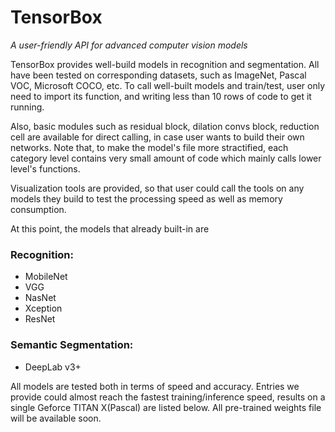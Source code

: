 # TensorBox
*A user-friendly API for advanced computer vision models*

TensorBox provides well-build models in recognition and segmentation. All have been tested on corresponding datasets, such as ImageNet, Pascal VOC, Microsoft COCO, etc. To call well-built models and train/test, user only need to import its function, and writing less than 10 rows of code to get it running.

Also, basic modules such as residual block, dilation convs block, reduction cell are available for direct calling, in case user wants to build their own networks. Note that, to make the model's file more stractified, each category level contains very small amount of code which mainly calls lower level's functions.

Visualization tools are provided, so that user could call the tools on any models they build to test the processing speed as well as memory consumption.

At this point, the models that already built-in are 
### Recognition:
+ MobileNet
+ VGG
+ NasNet
+ Xception
+ ResNet
### Semantic Segmentation:
+ DeepLab v3+

All models are tested both in terms of speed and accuracy. Entries we provide could almost reach the fastest training/inference speed, results on a single Geforce TITAN X(Pascal) are listed below.
All pre-trained weights file will be available soon.
